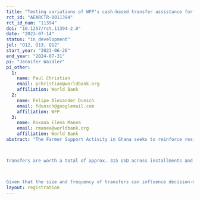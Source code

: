 ```yaml
---
title: "Testing variations of WFP's cash-based transfer assistance for smallholder farmers in Northern Ghana"
rct_id: "AEARCTR-0011394"
rct_id_num: "11394"
doi: "10.1257/rct.11394-2.0"
date: "2023-07-14"
status: "in_development"
jel: "O12, O13, Q12"
start_year: "2023-06-26"
end_year: "2024-07-31"
pi: "Jennifer Waidler"
pi_other:
  1:
    name: Paul Christian
    email: pchristian@worldbank.org
    affiliation: World Bank
  2:
    name: Felipe Alexander Dunsch
    email: fdunsch@googlemail.com
    affiliation: WFP
  3:
    name: Roxana Elena Manea
    email: rmanea@worldbank.org
    affiliation: World Bank
abstract: "The Farmer Support Activity in Ghana seeks to reinforce resilience, preserve agricultural productivity, and enhance the awareness and capacity of smallholder farmers (SHFs) regarding good agronomic practices. The WFP Ghana Office implements a cash transfer programme to achieve these goals. Transfers are complemented by financial and agricultural sensitization activities. 

Transfers are worth a total of approx. 315 USD across installments and will reach around 17,000 SHFs in 163 communities across 17 districts in four regions of Ghana (Northern, North East, Upper East, and Upper West). The programme will be implemented from June to August 2023 during the planting season. 

Given that the size and frequency of transfers can influence decision-making patterns (including investment decisions), this impact evaluation will compare the effects of (a) receiving a lump-sum transfer versus (b) receiving three monthly payments on farmers’ spending behavior during the planting season, which can ultimately affect their resilience and productivity. The total transfer size is held constant."
layout: registration
---
```



